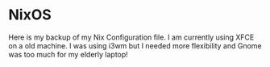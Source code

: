 # NixOS

Here is my backup of my Nix Configuration file. I am currently using XFCE on a old machine. I was using i3wm but I needed more flexibility and Gnome was too much for my elderly laptop!
